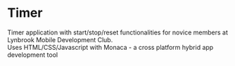 # Timer
Timer application with start/stop/reset functionalities for novice members at Lynbrook Mobile Development Club. <br />
Uses HTML/CSS/Javascript with Monaca - a cross platform hybrid app development tool
